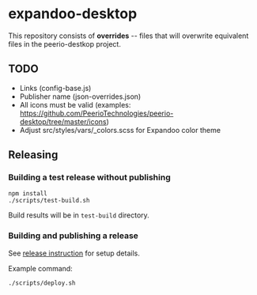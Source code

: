 # expandoo-desktop

This repository consists of **overrides** -- files that will overwrite
equivalent files in the peerio-destkop project.


## TODO

* Links (config-base.js)
* Publisher name (json-overrides.json)
* All icons must be valid (examples: https://github.com/PeerioTechnologies/peerio-desktop/tree/master/icons)
* Adjust src/styles/vars/_colors.scss for Expandoo color theme


## Releasing

### Building a test release without publishing

```
npm install
./scripts/test-build.sh
```

Build results will be in `test-build` directory.
### Building and publishing a release


See [release instruction](https://github.com/PeerioTechnologies/desktop-release-builder) for setup details.

Example command:

```
./scripts/deploy.sh
```
